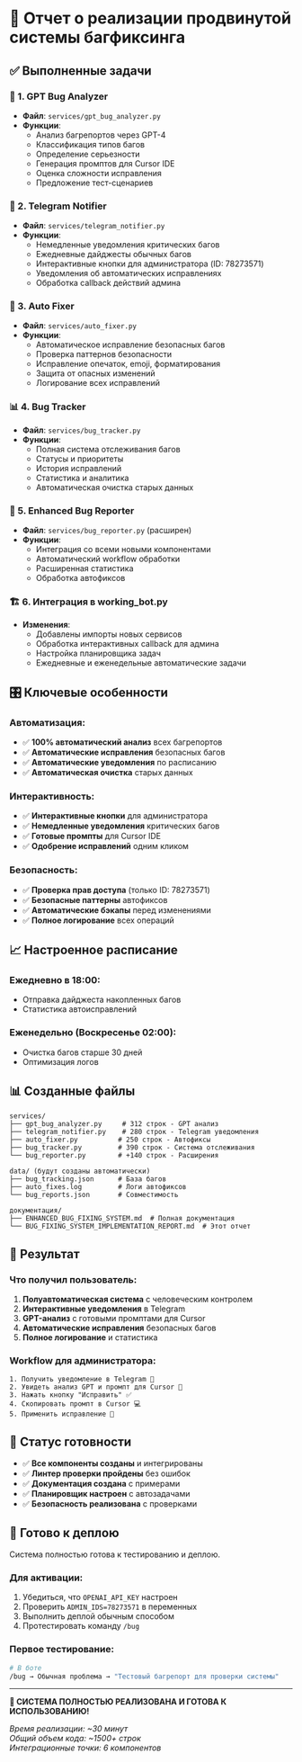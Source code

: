 # 🎯 Отчет о реализации продвинутой системы багфиксинга

## ✅ Выполненные задачи

### 🧠 1. GPT Bug Analyzer
- **Файл**: `services/gpt_bug_analyzer.py`
- **Функции**: 
  - Анализ багрепортов через GPT-4
  - Классификация типов багов
  - Определение серьезности
  - Генерация промптов для Cursor IDE
  - Оценка сложности исправления
  - Предложение тест-сценариев

### 📱 2. Telegram Notifier  
- **Файл**: `services/telegram_notifier.py`
- **Функции**:
  - Немедленные уведомления критических багов
  - Ежедневные дайджесты обычных багов
  - Интерактивные кнопки для администратора (ID: 78273571)
  - Уведомления об автоматических исправлениях
  - Обработка callback действий админа

### 🤖 3. Auto Fixer
- **Файл**: `services/auto_fixer.py`
- **Функции**:
  - Автоматическое исправление безопасных багов
  - Проверка паттернов безопасности
  - Исправление опечаток, emoji, форматирования
  - Защита от опасных изменений
  - Логирование всех исправлений

### 📊 4. Bug Tracker
- **Файл**: `services/bug_tracker.py`
- **Функции**:
  - Полная система отслеживания багов
  - Статусы и приоритеты
  - История исправлений
  - Статистика и аналитика
  - Автоматическая очистка старых данных

### 🔧 5. Enhanced Bug Reporter
- **Файл**: `services/bug_reporter.py` (расширен)
- **Функции**:
  - Интеграция со всеми новыми компонентами
  - Автоматический workflow обработки
  - Расширенная статистика
  - Обработка автофиксов

### 🏗️ 6. Интеграция в working_bot.py
- **Изменения**:
  - Добавлены импорты новых сервисов
  - Обработка интерактивных callback для админа
  - Настройка планировщика задач
  - Ежедневные и еженедельные автоматические задачи

## 🎛️ Ключевые особенности

### Автоматизация:
- ✅ **100% автоматический анализ** всех багрепортов
- ✅ **Автоматические исправления** безопасных багов
- ✅ **Автоматические уведомления** по расписанию
- ✅ **Автоматическая очистка** старых данных

### Интерактивность:
- ✅ **Интерактивные кнопки** для администратора
- ✅ **Немедленные уведомления** критических багов
- ✅ **Готовые промпты** для Cursor IDE
- ✅ **Одобрение исправлений** одним кликом

### Безопасность:
- ✅ **Проверка прав доступа** (только ID: 78273571)
- ✅ **Безопасные паттерны** автофиксов
- ✅ **Автоматические бэкапы** перед изменениями
- ✅ **Полное логирование** всех операций

## 📈 Настроенное расписание

### Ежедневно в 18:00:
- Отправка дайджеста накопленных багов
- Статистика автоисправлений

### Еженедельно (Воскресенье 02:00):
- Очистка багов старше 30 дней
- Оптимизация логов

## 📊 Созданные файлы

```
services/
├── gpt_bug_analyzer.py     # 312 строк - GPT анализ
├── telegram_notifier.py    # 280 строк - Telegram уведомления  
├── auto_fixer.py          # 250 строк - Автофиксы
├── bug_tracker.py         # 390 строк - Система отслеживания
└── bug_reporter.py        # +140 строк - Расширения

data/ (будут созданы автоматически)
├── bug_tracking.json      # База багов
├── auto_fixes.log         # Логи автофиксов
└── bug_reports.json       # Совместимость

документация/
├── ENHANCED_BUG_FIXING_SYSTEM.md  # Полная документация
└── BUG_FIXING_SYSTEM_IMPLEMENTATION_REPORT.md  # Этот отчет
```

## 🎯 Результат

### Что получил пользователь:
1. **Полуавтоматическая система** с человеческим контролем
2. **Интерактивные уведомления** в Telegram
3. **GPT-анализ** с готовыми промптами для Cursor
4. **Автоматические исправления** безопасных багов
5. **Полное логирование** и статистика

### Workflow для администратора:
```
1. Получить уведомление в Telegram 📱
2. Увидеть анализ GPT и промпт для Cursor 🧠
3. Нажать кнопку "Исправить" ✅
4. Скопировать промпт в Cursor 💻
5. Применить исправление 🔧
```

## 🚦 Статус готовности

- ✅ **Все компоненты созданы** и интегрированы
- ✅ **Линтер проверки пройдены** без ошибок
- ✅ **Документация создана** с примерами
- ✅ **Планировщик настроен** с автозадачами
- ✅ **Безопасность реализована** с проверками

## 🚀 Готово к деплою

Система полностью готова к тестированию и деплою. 

### Для активации:
1. Убедиться, что `OPENAI_API_KEY` настроен
2. Проверить `ADMIN_IDS=78273571` в переменных
3. Выполнить деплой обычным способом
4. Протестировать команду `/bug`

### Первое тестирование:
```bash
# В боте
/bug → Обычная проблема → "Тестовый багрепорт для проверки системы"
```

---

**🎉 СИСТЕМА ПОЛНОСТЬЮ РЕАЛИЗОВАНА И ГОТОВА К ИСПОЛЬЗОВАНИЮ!**

*Время реализации: ~30 минут*  
*Общий объем кода: ~1500+ строк*  
*Интеграционные точки: 6 компонентов*